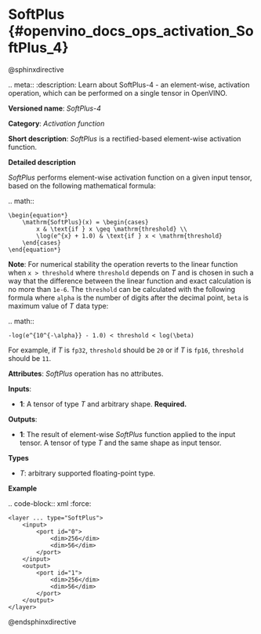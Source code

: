 # SoftPlus {#openvino_docs_ops_activation_SoftPlus_4}

@sphinxdirective

.. meta::
  :description: Learn about SoftPlus-4 - an element-wise, activation operation, which 
                can be performed on a single tensor in OpenVINO.

**Versioned name**: *SoftPlus-4*

**Category**: *Activation function*

**Short description**: *SoftPlus* is a rectified-based element-wise activation function.

**Detailed description**

*SoftPlus* performs element-wise activation function on a given input tensor, based on the following mathematical formula:

.. math::
    
    \begin{equation*}
        \mathrm{SoftPlus}(x) = \begin{cases}
            x & \text{if } x \geq \mathrm{threshold} \\
            \log(e^{x} + 1.0) & \text{if } x < \mathrm{threshold}
        \end{cases}
    \end{equation*}

**Note**: For numerical stability the operation reverts to the linear function when ``x > threshold`` where ``threshold`` depends on *T* and
is chosen in such a way that the difference between the linear function and exact calculation is no more than ``1e-6``.
The ``threshold`` can be calculated with the following formula where ``alpha`` is the number of digits after the decimal point,
``beta`` is maximum value of *T* data type:

.. math::

	-log(e^{10^{-\alpha}} - 1.0) < threshold < log(\beta)

For example, if *T* is ``fp32``, ``threshold`` should be ``20`` or if *T* is ``fp16``, ``threshold`` should be ``11``.

**Attributes**: *SoftPlus* operation has no attributes.


**Inputs**:

*   **1**: A tensor of type *T* and arbitrary shape. **Required.**

**Outputs**:

*   **1**: The result of element-wise *SoftPlus* function applied to the input tensor. A tensor of type *T* and the same shape as input tensor.

**Types**

* *T*: arbitrary supported floating-point type.

**Example**

.. code-block:: xml
   :force:

    <layer ... type="SoftPlus">
        <input>
            <port id="0">
                <dim>256</dim>
                <dim>56</dim>
            </port>
        </input>
        <output>
            <port id="1">
                <dim>256</dim>
                <dim>56</dim>
            </port>
        </output>
    </layer>

@endsphinxdirective

